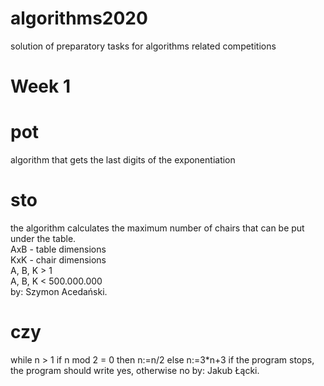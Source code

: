 # algorithms2020
solution of preparatory tasks for algorithms related competitions
# Week 1
# pot
algorithm that gets the last digits of the exponentiation
# sto
the algorithm calculates the maximum number of chairs that can be put under the table.  
AxB - table dimensions  
KxK - chair dimensions  
A, B, K > 1  
A, B, K < 500.000.000  
by: Szymon Acedański.  
# czy
while n > 1
  if n mod 2 = 0 then
    n:=n/2
  else
    n:=3*n+3
 if the program stops, the program should write yes, otherwise no
 by: Jakub Łącki.  
